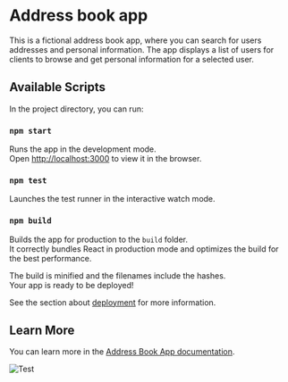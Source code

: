
# Address book app

This is a fictional address book app, where you can search for users addresses and
personal information. The app displays a list of users for clients to browse and get
personal information for a selected user.

## Available Scripts

In the project directory, you can run:

### `npm start`

Runs the app in the development mode.<br />
Open [http://localhost:3000](http://localhost:3000) to view it in the browser.

### `npm test`

Launches the test runner in the interactive watch mode.<br />

### `npm build`

Builds the app for production to the `build` folder.<br />
It correctly bundles React in production mode and optimizes the build for the best performance.

The build is minified and the filenames include the hashes.<br />
Your app is ready to be deployed!

See the section about [deployment](https://facebook.github.io/create-react-app/docs/deployment) for more information.

## Learn More

You can learn more in the [Address Book App documentation](https://panglat.github.io/code-challenge-address-book-app/index.html).

![Test](code-challenge-address-book-app/images/HomePage.png "Test")
